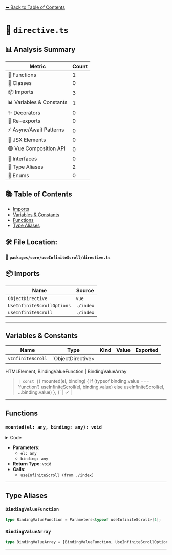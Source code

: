 [⬅️ Back to Table of Contents](../../../index.md)

# 📄 `directive.ts`

## 📊 Analysis Summary

| Metric | Count |
|--------|-------|
| 🔧 Functions | 1 |
| 🧱 Classes | 0 |
| 📦 Imports | 3 |
| 📊 Variables & Constants | 1 |
| ✨ Decorators | 0 |
| 🔄 Re-exports | 0 |
| ⚡ Async/Await Patterns | 0 |
| 💠 JSX Elements | 0 |
| 🟢 Vue Composition API | 0 |
| 📐 Interfaces | 0 |
| 📑 Type Aliases | 2 |
| 🎯 Enums | 0 |

## 📚 Table of Contents

- [Imports](#imports)
- [Variables & Constants](#variables-constants)
- [Functions](#functions)
- [Type Aliases](#type-aliases)

## 🛠️ File Location:
📂 **`packages/core/useInfiniteScroll/directive.ts`**

## 📦 Imports

| Name | Source |
|------|--------|
| `ObjectDirective` | `vue` |
| `UseInfiniteScrollOptions` | `./index` |
| `useInfiniteScroll` | `./index` |


---

## Variables & Constants

| Name | Type | Kind | Value | Exported |
|------|------|------|-------|----------|
| `vInfiniteScroll` | `ObjectDirective<
  HTMLElement,
BindingValueFunction | BindingValueArray
>` | const | `{
  mounted(el, binding) {
    if (typeof binding.value === 'function')
      useInfiniteScroll(el, binding.value)
    else
      useInfiniteScroll(el, ...binding.value)
  },
}` | ✓ |


---

## Functions

### `mounted(el: any, binding: any): void`

<details><summary>Code</summary>

```ts
mounted(el, binding) {
    if (typeof binding.value === 'function')
      useInfiniteScroll(el, binding.value)
    else
      useInfiniteScroll(el, ...binding.value)
  }
```
</details>

- **Parameters**:
  - `el: any`
  - `binding: any`
- **Return Type**: `void`
- **Calls**:
  - `useInfiniteScroll (from ./index)`

---

## Type Aliases

### `BindingValueFunction`

```ts
type BindingValueFunction = Parameters<typeof useInfiniteScroll>[1];
```

### `BindingValueArray`

```ts
type BindingValueArray = [BindingValueFunction, UseInfiniteScrollOptions];
```


---